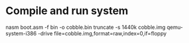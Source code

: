 # Compile and run system
nasm boot.asm -f bin -o cobble.bin
truncate -s 1440k cobble.img
qemu-system-i386 -drive file=cobble.img,format=raw,index=0,if=floppy
